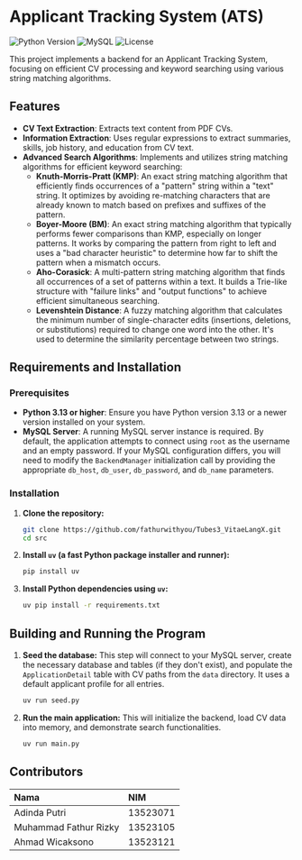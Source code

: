 # Applicant Tracking System (ATS)

![Python Version](https://img.shields.io/badge/Python-3.13-blue?style=plastic&logo=python)
![MySQL](https://img.shields.io/badge/Database-MySQL-orange?style=plastic&logo=mysql)
![License](https://img.shields.io/badge/License-MIT-green?style=plastic)

This project implements a backend for an Applicant Tracking System, focusing on efficient CV processing and keyword searching using various string matching algorithms.

## Features

* **CV Text Extraction**: Extracts text content from PDF CVs.
* **Information Extraction**: Uses regular expressions to extract summaries, skills, job history, and education from CV text.
* **Advanced Search Algorithms**: Implements and utilizes string matching algorithms for efficient keyword searching:
    * **Knuth-Morris-Pratt (KMP)**: An exact string matching algorithm that efficiently finds occurrences of a "pattern" string within a "text" string. It optimizes by avoiding re-matching characters that are already known to match based on prefixes and suffixes of the pattern.
    * **Boyer-Moore (BM)**: An exact string matching algorithm that typically performs fewer comparisons than KMP, especially on longer patterns. It works by comparing the pattern from right to left and uses a "bad character heuristic" to determine how far to shift the pattern when a mismatch occurs.
    * **Aho-Corasick**: A multi-pattern string matching algorithm that finds all occurrences of a set of patterns within a text. It builds a Trie-like structure with "failure links" and "output functions" to achieve efficient simultaneous searching.
    * **Levenshtein Distance**: A fuzzy matching algorithm that calculates the minimum number of single-character edits (insertions, deletions, or substitutions) required to change one word into the other. It's used to determine the similarity percentage between two strings.

## Requirements and Installation


### Prerequisites

* **Python 3.13 or higher**: Ensure you have Python version 3.13 or a newer version installed on your system.
* **MySQL Server**: A running MySQL server instance is required. By default, the application attempts to connect using `root` as the username and an empty password. If your MySQL configuration differs, you will need to modify the `BackendManager` initialization call by providing the appropriate `db_host`, `db_user`, `db_password`, and `db_name` parameters.

### Installation

1.  **Clone the repository:**

    ```bash
    git clone https://github.com/fathurwithyou/Tubes3_VitaeLangX.git
    cd src
    ```

2.  **Install `uv` (a fast Python package installer and runner):**

    ```bash
    pip install uv
    ```

3.  **Install Python dependencies using `uv`:**

    ```bash
    uv pip install -r requirements.txt
    ```

## Building and Running the Program

1.  **Seed the database:** This step will connect to your MySQL server, create the necessary database and tables (if they don't exist), and populate the `ApplicationDetail` table with CV paths from the `data` directory. It uses a default applicant profile for all entries.

    ```bash
    uv run seed.py
    ```

2.  **Run the main application:** This will initialize the backend, load CV data into memory, and demonstrate search functionalities.

    ```bash
    uv run main.py
    ```

## Contributors

| Nama  | NIM |
| :---- | :-- |
| Adinda Putri | 13523071 |
| Muhammad Fathur Rizky | 13523105 |
| Ahmad Wicaksono | 13523121 |